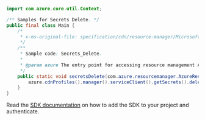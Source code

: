 ```java
import com.azure.core.util.Context;

/** Samples for Secrets Delete. */
public final class Main {
    /*
     * x-ms-original-file: specification/cdn/resource-manager/Microsoft.Cdn/stable/2021-06-01/examples/Secrets_Delete.json
     */
    /**
     * Sample code: Secrets_Delete.
     *
     * @param azure The entry point for accessing resource management APIs in Azure.
     */
    public static void secretsDelete(com.azure.resourcemanager.AzureResourceManager azure) {
        azure.cdnProfiles().manager().serviceClient().getSecrets().delete("RG", "profile1", "secret1", Context.NONE);
    }
}
```

Read the [SDK documentation](https://github.com/Azure/azure-sdk-for-java/blob/azure-resourcemanager_2.15.0/sdk/resourcemanager/azure-resourcemanager/README.md) on how to add the SDK to your project and authenticate.
